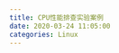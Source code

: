 ```yaml
---
title: CPU性能排查实验案例
date: 2020-03-24 11:05:00
categories: Linux
---
```

<!-- TOC START min:1 max:3 link:true asterisk:false update:true -->

<!-- TOC END -->
<!--more-->
